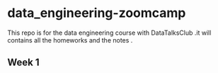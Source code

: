 # data_engineering-zoomcamp
This repo is for the data engineering course with  DataTalksClub .it will contains all the homeworks and the notes  .
## Week 1 
